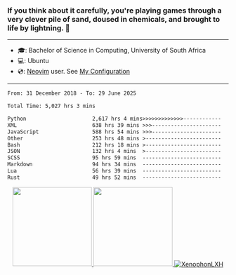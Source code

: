 ### If you think about it carefully, you're playing games through a very clever pile of sand, doused in chemicals, and brought to life by lightning.  👋

-------------------------------------------------------------------------------------------------------

- 🎓: Bachelor of Science in Computing, University of South Africa
- 💻: Ubuntu
- 💿: [Neovim](https://github.com/neovim/neovim) user. See [My Configuration](https://github.com/XenophonLXH/xenovim)

-------------------------------------------------------------------------------------------------------

<!--START_SECTION:waka-->

```txt
From: 31 December 2018 - To: 29 June 2025

Total Time: 5,027 hrs 3 mins

Python                     2,617 hrs 4 mins>>>>>>>>>>>>>------------   52.06 %
XML                        638 hrs 39 mins >>>----------------------   12.71 %
JavaScript                 588 hrs 54 mins >>>----------------------   11.72 %
Other                      253 hrs 48 mins >------------------------   05.05 %
Bash                       212 hrs 18 mins >------------------------   04.22 %
JSON                       132 hrs 4 mins  >------------------------   02.63 %
SCSS                       95 hrs 59 mins  -------------------------   01.91 %
Markdown                   94 hrs 34 mins  -------------------------   01.88 %
Lua                        56 hrs 39 mins  -------------------------   01.13 %
Rust                       49 hrs 52 mins  -------------------------   00.99 %
```

<!--END_SECTION:waka-->


<p align="center">
    <a href="https://github.com/XenophonLXH">
        <img height="180em" src="https://github-readme-stats-eight-theta.vercel.app/api?username=XenophonLXH&show_icons=true&theme=algolia&include_all_commits=true&count_private=true"/>
        <img height="180em" src="https://github-readme-stats-eight-theta.vercel.app/api/top-langs/?username=XenophonLXH&layout=compact&langs_count=8&theme=algolia"/>
        <img align="center" src="https://github-readme-streak-stats.herokuapp.com/?user=XenophonLXH&theme=algolia" alt="XenophonLXH" />
    </a>
</p>
